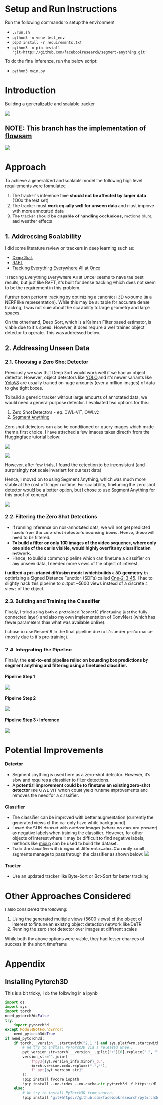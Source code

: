 
# Setup and Run Instructions

Run the following commands to setup the environment
- ```./run.sh```
- ```python3 -m venv test_env```
- ```pip3 install -r requirements.txt```
- ```python3 -m pip install 'git+https://github.com/facebookresearch/segment-anything.git'```

To do the final inference, run the below script:
- ```python3 main.py```


# Introduction

Building a generalizable and scalable tracker

<!-- ![](docs/gifs/best.gif) -->
![](docs/gifs/out.gif)

## NOTE: This branch has the implementation of [flowsam](https://www.robots.ox.ac.uk/~vgg/research/flowsam/)

![](docs/images/flow_sam.png)

# Approach

To achieve a generalized and scalable model the following high level requirements were formulated:

1. The tracker's inference time **should not be affected by larger data** (100x the test set)
2. The tracker must **work equally well for unseen data** and must improve with more annotated data
3. The tracker should be **capable of handling occlusions**, motions blurs, and weather effects

## 1. Addressing Scalability

I did some literature review on trackers in deep learning such as:
- [Deep Sort](https://arxiv.org/pdf/1703.07402.pdf)
- [RAFT](https://arxiv.org/pdf/2003.12039.pdf)
- [Tracking Everything Everywhere All at Once](https://arxiv.org/pdf/2306.05422.pdf)

'Tracking Everything Everywhere All at Once' seems to have the best results, but just like
RAFT, it's built for dense tracking which does not seem to be the requirement in this
problem.

Further both perform tracking by optimizing a canonical 3D voloume (in a NERF like representation).
While this may be suitable for accurate dense tracking, I was not sure about the scalability to
large geometry and large spaces.

On the otherhand, Deep Sort, which is a Kalman Filter based estimator, is viable due to it's
speed. However, it does require a well trained object detector to operate. This was addressed
below.

## 2. Addressing Unseen Data

### 2.1. Choosing a Zero Shot Detector

Previously we saw that Deep Sort would work well if we had an object detector. However,
object detectors like [YOLO](https://arxiv.org/pdf/1506.02640.pdf) and it's newer variants
like [YoloV8](https://docs.ultralytics.com/modes/track/) are usually trained on huge amounts
(over a million images) of data to give tight boxes.

To build a generic tracker without large amounts of annotated data, we would need a general
purpose detector. I evaluated two options for this:

1. Zero Shot Detectors - eg. [OWL-ViT, OWLv2](https://huggingface.co/docs/transformers/en/tasks/zero_shot_object_detection)
2. [Segment Anything](https://segment-anything.com/)

Zero shot detectors can also be conditioned on query images which made them a first choice. I
have attached a few images taken directly from the Huggingface tutorial below:

![](docs/images/hugging_face_1.png)

![](docs/images/hugging_face_2.png)

However, after few trials, I found the detection to be inconsistent (and
surprisingly **not** scale invariant for our test data)

Hence, I moved on to using Segment Anything, which was much more stable at the cost of longer
runtime. For scalability, finetuning the zero shot detector would be a better option, but I
chose to use Segment Anything for this proof of concept.

![](docs/images/OWL_vit.png)

### 2.2. Filtering the Zero Shot Detections

- If running inference on non-annotated data, we will not get predicted labels from the zero-shot
detector's bounding boxes. Hence, these will need to be filtered.
- **To build a filter on only 100 images of the video sequence, where only one side of the car
is visible, would highly overfit any classification network.**
- Hence, to build a common pipeline which can finetune a classifier on any unseen data, I needed
  more views of the object of interest.

**I utilized a pre-trianed diffusion model which builds a 3D geometry** by optimizing a Signed Distance Function (SDFs) called
[One-2-3-45](https://arxiv.org/pdf/2306.16928.pdf). I had to slightly hack this pipeline to
output ~5600 views instead of a discrete 4 views of the object.

### 2.3. Building and Training the Classifier

Finally, I tried using both a pretrained Resnet18 (finetuning just the fully-connected layer)
and also my own implementation of ConvNext (which has fewer parameters than what was available online).

I chose to use Resnet18 in the final pipeline due to it's better performance (mostly due to
it's pre-training).

### 2.4. Integrating the Pipeline

Finally, the **end-to-end pipeline relied on bounding box predictions by segment anything and
filtering using a finetuned classifier.**

#### Pipeline Step 1
![](docs/images/step1.png)

#### Pipeline Step 2
![](docs/images/step_2.png)

#### Pipeline Step 3 : Inference
![](docs/images/step3.png)

# Potential Improvements

#### Detector
- Segment anything is used here as a zero-shot detector. However, it's slow and requires a
classifier to filter detections.
- A **potential improvement could be to finetune an existing zero-shot detector** like OWL-ViT
  which could yield runtime improvements and removes the need for a classifier.

#### Classifier
- The classifier can be improved with better augmentation (currently the generated views of the car only have white background)
- I used the SUN dataset with outdoor images (where no cars are present) as negative labels when training the classifier.
  However, for other objects of interest where it may be difficult to find negative labels, methods like [mixup](https://arxiv.org/pdf/1710.09412v2.pdf)
  can be used to build the dataset.
- Train the classifier with images at different scales. Currently small segments manage to pass through the classifier as shown below:
  ![](docs/images/bad_dets.png)

#### Tracker
- Use an updated tracker like Byte-Sort or Bot-Sort for better tracking

# Other Approaches Considered

I also considered the following:
1. Using the generated multiple views (5600 views) of the object of interest to fintune an existing object detection network like DeTR
2. Running the zero shot detector over images at different scales

While both the above options were viable, they had lesser chances of success in the short timeframe

# Appendix

## Installing Pytorch3D

This is a bit tricky, I do the following in a ipynb
```python
import os
import sys
import torch
need_pytorch3d=False
try:
    import pytorch3d
except ModuleNotFoundError:
    need_pytorch3d=True
if need_pytorch3d:
    if torch.__version__.startswith("2.1.") and sys.platform.startswith("linux"):
        # We try to install PyTorch3D via a released wheel.
        pyt_version_str=torch.__version__.split("+")[0].replace(".", "")
        version_str="".join([
            f"py3{sys.version_info.minor}_cu",
            torch.version.cuda.replace(".",""),
            f"_pyt{pyt_version_str}"
        ])
        !pip install fvcore iopath
        !pip install --no-index --no-cache-dir pytorch3d -f https://dl.fbaipublicfiles.com/pytorch3d/packaging/wheels/{version_str}/download.html
    else:
        # We try to install PyTorch3D from source.
        !pip install 'git+https://github.com/facebookresearch/pytorch3d.git@stable'
```
